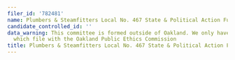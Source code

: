 ```yaml
---
filer_id: '782481'
name: Plumbers & Steamfitters Local No. 467 State & Political Action Fund
candidate_controlled_id: ''
data_warning: This committee is formed outside of Oakland. We only have data on committees
  which file with the Oakland Public Ethics Commission
title: Plumbers & Steamfitters Local No. 467 State & Political Action Fund
---
```

